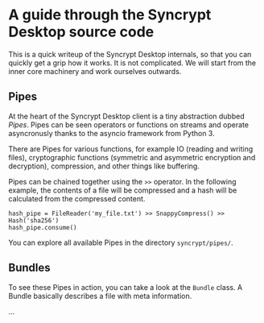 A guide through the Syncrypt Desktop source code
================================================

This is a quick writeup of the Syncrypt Desktop internals, so that you
can quickly get a grip how it works. It is not complicated. We will start
from the inner core machinery and work ourselves outwards.

Pipes
-----

At the heart of the Syncrypt Desktop client is a tiny abstraction dubbed
*Pipes*. Pipes can be seen operators or functions on streams and operate
asyncronusly thanks to the asyncio framework from Python 3.

There are Pipes for various functions, for example IO (reading and writing
files), cryptographic functions (symmetric and asymmetric encryption and
decryption), compression, and other things like buffering.

Pipes can be chained together using the ``>>`` operator. In the following
example, the contents of a file will be compressed and a hash will be
calculated from the compressed content.

    hash_pipe = FileReader('my_file.txt') >> SnappyCompress() >> Hash('sha256')
    hash_pipe.consume()

You can explore all available Pipes in the directory ``syncrypt/pipes/``.

Bundles
-------

To see these Pipes in action, you can take a look at the ``Bundle`` class.
A Bundle basically describes a file with meta information.

...
